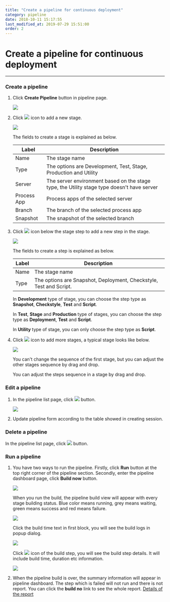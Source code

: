 ```yaml
---
title: "Create a pipeline for continuous deployment"
category: pipeline
date: 2018-10-11 15:17:55
last_modified_at: 2019-07-29 15:51:00
order: 2
---
```


# Create a pipeline for continuous deployment
***
### Create a pipeline

1. Click **Create Pipeline** button in pipeline page.

   ![][pipeline_create]

 2. Click ![][pipeline_add_stage] icon to add a new stage.

    ![][pipeline_first_stage]

	The fields to create a stage is explained as below.

     |Label                  | Description
     |---------------------- |-------------
     |Name                   | The stage name
     |Type                   | The options are Development, Test, Stage, Production and Utility
     |Server                 | The server environment based on the stage type, the Utility stage type doesn't have server
     |Process App            | Process apps of the selected server
     |Branch                 | The branch of the selected process app
     |Snapshot               | The snapshot of the selected branch


 3. Click ![][pipeline_add_stage] icon below the stage step to add a new step in the stage.

    ![][pipeline_create_step]

    The fields to create a step is explained as below.

     |Label                  | Description
     |---------------------- |-------------
     |Name                   | The stage name
     |Type                   | The options are Snapshot, Deployment, Checkstyle, Test and Script.

    In **Development** type of stage, you can choose the step type as **Snapshot**, **Checkstyle**, **Test** and **Script**.

    In **Test**, **Stage** and **Production** type of stages, you can choose the step type as **Deployment**, **Test** and **Script**.

    In **Utility** type of stage, you can only choose the step type as **Script**.

 4. Click ![][pipeline_add_stage] icon to add more stages, a typical stage looks like below.

    ![][pipeline_stages]

    You can't change the sequence of the first stage, but you can adjust the other stages sequence by drag and drop.

    You can adjust the steps sequence in a stage by drag and drop.


### Edit a pipeline

1. In the pipeline list page, click ![][pipeline_edit_icon] button.

    ![][pipeline_build]

2. Update pipeline form according to the table showed in creating session.

### Delete a pipeline

In the pipeline list page, click ![][pipeline_delete_icon] button.

### Run a pipeline

1. You have two ways to run the pipeline. Firstly, click **Run** button at the top right corner of the pipeline section. Secondly, enter the pipeline dashboard page, click **Build now** button.

    ![][pipeline_dashboard]

    When you run the build, the pipeline build view will appear with every stage building status. Blue color means running, grey means waiting, green means success and red means failure.

   ![][pipeline_build_view]   

    Click the build time text in first block, you will see the build logs in popup dialog.

   ![][pipeline_build_logs]

    Click ![][pipeline_zoom_in] icon of the build step, you will see the build step details. It will include build time, duration etc information.

   ![][pipeline_step]

2. When the pipeline build is over, the summary information will appear in pipeline dashboard. The step which is failed will not run and there is not report. You can click the **build no** link to see the whole report. [Details of the report]


  [pipeline_create]: ../images/pipeline/pipeline_create.png
  [pipeline_add_stage]: ../images/pipeline/pipeline_add_stage.png
  [pipeline_first_stage]: ../images/pipeline/pipeline_first_stage.png
  [pipeline_create_step]: ../images/pipeline/pipeline_create_step.png
  [pipeline_build_logs]: ../images/pipeline/pipeline_build_logs.png
  [pipeline_stages]: ../images/pipeline/pipeline_stages.png
  [pipeline_zoom_in]: ../images/pipeline/pipeline_zoom_in.png
  [pipeline_pipeline_flow]: ../images/pipeline/pipeline_pipeline_flow.png
  [pipeline_steps_configuration]: ../images/pipeline/pipeline_steps_configuration.png
  [pipeline_edit_icon]: ../images/test/test_project_edit_button.PNG
  [pipeline_build]: ../images/pipeline/pipeline_build.png
  [pipeline_delete_icon]: ../images/test/test_project_delete_button.PNG
  [pipeline_dashboard]: ../images/pipeline/pipeline_dashboard.PNG
  [pipeline_step]: ../images/pipeline/pipeline_stepdetail.png
  [pipeline_build_view]: ../images/pipeline/pipeline_build_view.PNG
  [Details of the report]: ../pipeline/pipeline-report.html

